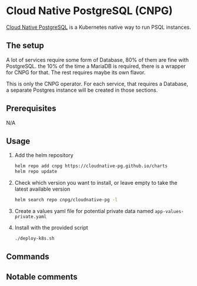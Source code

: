 # Cloud Native PostgreSQL (CNPG)

[Cloud Native PostgreSQL](https://cloudnative-pg.io/) is a Kubernetes native way to run PSQL instances.

## The setup

A lot of services require some form of Database, 80% of them are fine with PostgreSQL. the 10% of the time a MariaDB is required, there is a wrapper for CNPG for that. The rest requires maybe its own flavor.

This is only the CNPG operator. For each service, that requires a Database, a separate Postgres instance will be created in those sections.

## Prerequisites

N/A

## Usage

1. Add the helm repository

    ```bash
    helm repo add cnpg https://cloudnative-pg.github.io/charts
    helm repo update
    ```

2. Check which version you want to install, or leave empty to take the latest available version

    ```bash
    helm search repo cnpg/cloudnative-pg -l
    ```

3. Create a values yaml file for potential private data named `app-values-private.yaml`

4. Install with the provided script

    ```bash
    ./deploy-k8s.sh
    ```

## Commands

## Notable comments
